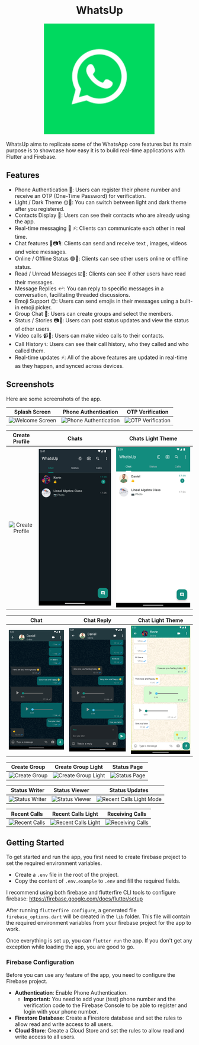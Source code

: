 <h1 align="center">WhatsUp</h1>

<p align="center">
  <img src="assets/readme/whatsup.svg" width="300" height="300"  alt="WhatsUp">
</p>
<p >
WhatsUp aims to replicate some of the WhatsApp core features but its main purpose is to showcase how easy it is to build real-time applications with Flutter and Firebase. 
</p>

## Features

- Phone Authentication 📲: Users can register their phone number and receive an OTP (One-Time Password) for verification.
- Light / Dark Theme 🌞🌚: You can switch between light and dark theme after you registered.
- Contacts Display 📒: Users can see their contacts who are already using the app.
- Real-time messaging 💬 ⚡: Clients can communicate each other in real time.
- Chat features 💬📷🎙️: Clients can send and receive text , images, videos and voice messages.
- Online / Offline Status 🟢🔴: Clients can see other users online or offline status.
- Read / Unread Messages ☑️👀: Clients can see if other users have read their messages.
- Message Replies ↩️: You can reply to specific messages in a conversation, facilitating threaded discussions.
- Emoji Support 😉: Users can send emojis in their messages using a built-in emoji picker.
- Group Chat 👥: Users can create groups and select the members.
- Status / Stories 📷🪩: Users can post status updates and view the status of other users.
- Video calls 📹🤳: Users can make video calls to their contacts.
- Call History 📞: Users can see their call history, who they called and who called them.
- Real-time updates ⚡: All of the above features are updated in real-time as they happen, and synced across devices.

## Screenshots

Here are some screenshots of the app.

|                Splash Screen                 |                Phone Authentication                 |                 OTP Verification                  |
| :------------------------------------------: | :-------------------------------------------------: | :-----------------------------------------------: |
| ![Welcome Screen](assets/readme/welcome.png) | ![Phone Authentication](assets/readme/send_sms.png) | ![OTP Verification](assets/readme/verify_sms.png) |

|                   Create Profile                    |               Chats               |              Chats Light Theme               |
| :-------------------------------------------------: | :-------------------------------: | :------------------------------------------: |
| ![Create Profile](assets/readme/create_profile.png) | ![Chats](assets/readme/chats.png) | ![Chats Dark](assets/readme/chats_light.png) |

|              Chat               |                 Chat Reply                  |              Chat Light Theme               |
| :-----------------------------: | :-----------------------------------------: | :-----------------------------------------: |
| ![Chat](assets/readme/chat.png) | ![Chat Reply](assets/readme/chat_reply.png) | ![Chat Light](assets/readme/chat_light.png) |

|                  Create Group                   |                     Create Group Light                      |                  Status Page                   |
| :---------------------------------------------: | :---------------------------------------------------------: | :--------------------------------------------: |
| ![Create Group](assets/readme/create_group.png) | ![Create Group Light](assets/readme/create_group_light.png) | ![Status Page](assets/readme/status_empty.png) |

|                   Status Writer                   |                   Status Viewer                   |                        Status Updates                        |
| :-----------------------------------------------: | :-----------------------------------------------: | :----------------------------------------------------------: |
| ![Status Writer](assets/readme/status_writer.png) | ![Status Viewer](assets/readme/status_viewer.png) | ![Recent Calls Light Mode](assets/readme/status_updates.png) |

|                  Recent Calls                   |                     Recent Calls Light                      |                   Receiving Calls                    |
| :---------------------------------------------: | :---------------------------------------------------------: | :--------------------------------------------------: |
| ![Recent Calls](assets/readme/recent_calls.png) | ![Recent Calls Light](assets/readme/recent_calls_light.png) | ![Receiving Calls](assets/readme/receiving_call.png) |

## Getting Started

To get started and run the app, you first need to create firebase project to set the required environment variables.

- Create a `.env` file in the root of the project.
- Copy the content of `.env.example` to `.env` and fill the required fields.

I recommend using both firebase and flutterfire CLI tools to configure firebase: https://firebase.google.com/docs/flutter/setup

After running `flutterfire configure`, a generated file `firebase_options.dart` will be created in the `lib` folder.
This file will contain the required environment variables from your firebase project for the app to work.

Once everything is set up, you can `flutter run` the app. If you don't get any exception while loading the app, you are good to go.

### Firebase Configuration

Before you can use any feature of the app, you need to configure the Firebase project.

- **Authentication**: Enable Phone Authentication.
  - **Important:** You need to add your (test) phone number and the verification code to the Firebase Console to be able to register
    and login with your phone number.
- **Firestore Database**: Create a Firestore database and set the rules to allow read and write access to all users.
- **Cloud Store**: Create a Cloud Store and set the rules to allow read and write access to all users.
